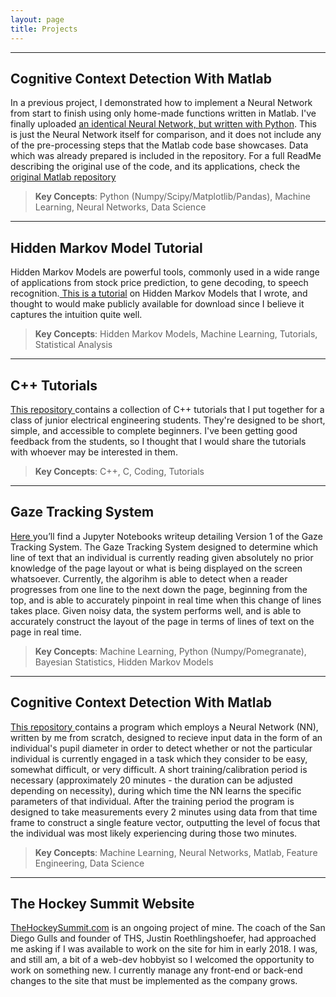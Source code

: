 ```yaml
---
layout: page
title: Projects
---
```

---
## Cognitive Context Detection With Matlab
In a previous project, I demonstrated how to implement a Neural Network from start to finish using only home-made functions written in Matlab. I've finally uploaded [an identical Neural Network, but written with Python](https://github.com/stevebottos/PYTHON-Cognitive-State-Detection). This is just the Neural Network itself for comparison, and it does not include any of the pre-processing steps that the Matlab code base showcases. Data which was already prepared is included in the repository. For a full ReadMe describing the original use of the code, and its applications, check the <a href="https://github.com/stevebottos/MATLAB-Cognitive-State-Detection" target="_blank">original Matlab repository</a>
> **Key Concepts**: Python (Numpy/Scipy/Matplotlib/Pandas), Machine Learning, Neural Networks, Data Science

---
## Hidden Markov Model Tutorial
Hidden Markov Models are powerful tools, commonly used in a wide range of applications from stock price
prediction, to gene decoding, to speech recognition.<a href = "https://github.com/stevebottos/stevebottos.github.io/blob/master/_downloads/HMM_Tutorial.pdf" target = "_blank"> This is a tutorial</a> on Hidden Markov Models that I wrote, and thought to would make publicly available for download since I believe it captures the intuition quite well. 
> **Key Concepts**: Hidden Markov Models, Machine Learning, Tutorials, Statistical Analysis

---
## C++ Tutorials
<a href="https://github.com/stevebottos/cpp_tutorials" target="_blank">This repository </a>contains a collection of C++ tutorials that I put together for a class of junior electrical engineering students. They're designed to be short, simple, and accessible to complete beginners. I've been getting good feedback from the students, so I thought that I would share the tutorials with whoever may be interested in them.
> **Key Concepts**: C++, C, Coding, Tutorials

---
## Gaze Tracking System
<a href="https://stevebottos.github.io/jupnotes/GazeTrackerWriteup" target="_blank">Here </a>you’ll find a Jupyter Notebooks writeup detailing Version 1 of the Gaze Tracking System. The Gaze Tracking System designed to determine which line of text that an individual is currently reading given absolutely no prior knowledge of the page layout or what is being displayed on the screen whatsoever. Currently, the algorihm is able to detect when a reader progresses from one line to the next down the page, beginning from the top, and is able to accurately pinpoint in real time when this change of lines takes place. Given noisy data, the system performs well, and is able to accurately construct the layout of the page in terms of lines of text on the page in real time.<br/>
> **Key Concepts**: Machine Learning, Python (Numpy/Pomegranate), Bayesian Statistics, Hidden Markov Models

---
## Cognitive Context Detection With Matlab
<a href="https://github.com/stevebottos/MATLAB-Cognitive-State-Detection" target="_blank">This repository </a>contains a program which employs a Neural Network (NN), written by me from scratch, designed to recieve input data in the form of an individual's pupil diameter in order to detect whether or not the particular individual is currently engaged in a task which they consider to be easy, somewhat difficult, or very difficult. A short training/calibration period is necessary (approximately 20 minutes - the duration can be adjusted depending on necessity), during which time the NN learns the specific parameters of that individual. After the training period the program is designed to take measurements every 2 minutes using data from that time frame to construct a single feature vector, outputting the level of focus that the individual was most likely experiencing during those two minutes.
> **Key Concepts**: Machine Learning, Neural Networks, Matlab, Feature Engineering, Data Science

---
## The Hockey Summit Website
<a href="http://thehockeysummit.com/" target="_blank">TheHockeySummit.com</a> is an ongoing project of mine. The coach of the San Diego Gulls and founder of THS, Justin Roethlingshoefer, had approached me asking if I was available to work on the site for him in early 2018. I was, and still am, a bit of a web-dev hobbyist so I welcomed the opportunity to work on something new. I currently manage any front-end or back-end changes to the site that must be implemented as the company grows. 

